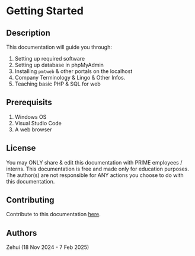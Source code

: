 # Getting Started
## Description
This documentation will guide you through:
1. Setting up required software
1. Setting up database in phpMyAdmin
1. Installing `pmtweb` & other portals on the localhost
1. Company Terminology & Lingo & Other Infos.
1. Teaching basic PHP & SQL for web

## Prerequisits
1. Windows OS
1. Visual Studio Code
1. A web browser

## License
You may ONLY share & edit this documentation with PRIME employees / interns. This documentation is free and made only for education purposes. The author(s) are not responsible for ANY actions you choose to do with this documentation.

## Contributing
Contribute to this documentation [here](https://github.com/Zehui2020/PRIME_Internship_Documentation).

## Authors
Zehui (18 Nov 2024 - 7 Feb 2025)